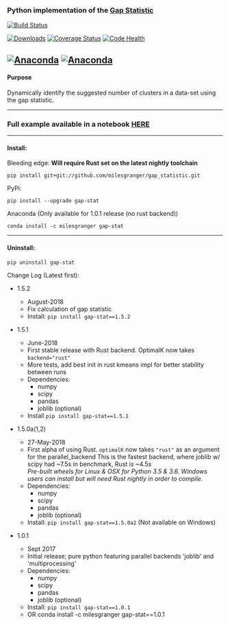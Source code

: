 
### Python implementation of the [Gap Statistic](http://www.web.stanford.edu/~hastie/Papers/gap.pdf)

[![Build Status](https://milesgranger.visualstudio.com/builds/_apis/build/status/gap_statistic-CI?branchName=master)](https://milesgranger.visualstudio.com/builds/_build/latest?definitionId=11&branchName=master)

[![Downloads](http://pepy.tech/badge/gap-stat)](http://pepy.tech/project/gap-stat)
[![Coverage Status](https://coveralls.io/repos/github/milesgranger/gap_statistic/badge.svg)](https://coveralls.io/github/milesgranger/gap_statistic)
[![Code Health](https://landscape.io/github/milesgranger/gap_statistic/master/landscape.svg?style=flat)](https://landscape.io/github/milesgranger/gap_statistic/master)


[![Anaconda](https://anaconda.org/milesgranger/gap-stat/badges/version.svg)](https://anaconda.org/milesgranger/gap-stat)
[![Anaconda](https://anaconda.org/milesgranger/gap-stat/badges/installer/conda.svg)](https://anaconda.org/milesgranger/gap-stat)
---
#### Purpose
Dynamically identify the suggested number of clusters in a data-set
using the gap statistic.

---

### Full example available in a notebook [HERE](Example.ipynb)

---
#### Install:  
Bleeding edge: **Will require Rust set on the latest nightly toolchain**
```commandline
pip install git+git://github.com/milesgranger/gap_statistic.git
```

PyPi:  
```commandline
pip install --upgrade gap-stat
```

Anaconda (Only available for 1.0.1 release (no rust backend))
```commandline
conda install -c milesgranger gap-stat
```

---
#### Uninstall:
```commandline
pip uninstall gap-stat
```


Change Log (Latest first):

- 1.5.2
    - August-2018
    - Fix calculation of gap statistic
    - Install: `pip install gap-stat==1.5.2`

- 1.5.1
    - June-2018
    - First stable release with Rust backend. OptimalK now takes `backend="rust"`
    - More tests, add best init in rust kmeans impl for better stability between runs
    - Dependencies:
        - numpy
        - scipy
        - pandas
        - joblib (optional)
    - Install `pip install gap-stat==1.5.1`
    
- 1.5.0a(1,2)
    - 27-May-2018
    - First alpha of using Rust. `optimalK` now takes `"rust"` as an argument for the parallel_backend
      This is the fastest backend, where joblib w/ scipy had ~7.5s in benchmark, Rust is ~4.5s  
      *Pre-built wheels for Linux & OSX for Python 3.5 & 3.6. Windows users can install but will need
      Rust nightly in order to compile.*
    - Dependencies:
        - numpy
        - scipy
        - pandas
        - joblib (optional)
    - Install: `pip install gap-stat==1.5.0a2` (Not available on Windows)

- 1.0.1
    - Sept 2017 
    - Initial release; pure python featuring parallel backends 'joblib' and 'multiprocessing'
    - Dependencies: 
        - numpy
        - scipy
        - pandas
        - joblib (optional)
    - Install: `pip install gap-stat==1.0.1`
    - OR conda install -c milesgranger gap-stat==1.0.1
  

    

    

